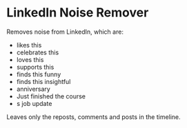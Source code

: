 # LinkedIn Noise Remover

Removes noise from LinkedIn, which are:

- likes this
- celebrates this
- loves this
- supports this
- finds this funny
- finds this insightful
- anniversary
- Just finished the course
- s job update

Leaves only the reposts, comments and posts in the timeline.
